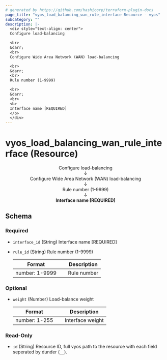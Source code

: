 ```yaml
---
# generated by https://github.com/hashicorp/terraform-plugin-docs
page_title: "vyos_load_balancing_wan_rule_interface Resource - vyos"
subcategory: ""
description: |-
  <div style="text-align: center">
  Configure load-balancing

  <br>
  &darr;
  <br>
  Configure Wide Area Network (WAN) load-balancing

  <br>
  &darr;
  <br>
  Rule number (1-9999)

  <br>
  &darr;
  <br>
  <b>
  Interface name [REQUIRED]
  </b>
  </div>
---
```


# vyos_load_balancing_wan_rule_interface (Resource)

<div style="text-align: center">
Configure load-balancing

<br>
&darr;
<br>
Configure Wide Area Network (WAN) load-balancing

<br>
&darr;
<br>
Rule number (1-9999)

<br>
&darr;
<br>
<b>
Interface name [REQUIRED]
</b>
</div>



<!-- schema generated by tfplugindocs -->
## Schema

### Required

- `interface_id` (String) Interface name [REQUIRED]
- `rule_id` (String) Rule number (1-9999)

    |  Format &emsp; | Description  |
    |----------|---------------|
    |  number: 1-9999  &emsp; |  Rule number  |

### Optional

- `weight` (Number) Load-balance weight

    |  Format &emsp; | Description  |
    |----------|---------------|
    |  number: 1-255  &emsp; |  Interface weight  |

### Read-Only

- `id` (String) Resource ID, full vyos path to the resource with each field seperated by dunder (`__`).
